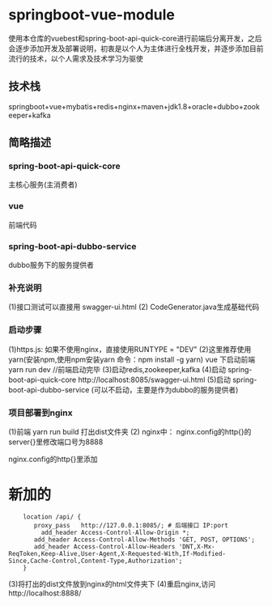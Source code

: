 # springboot-vue-module
使用本仓库的vuebest和spring-boot-api-quick-core进行前端后分离开发，之后会逐步添加开发及部署说明，初衷是以个人为主体进行全栈开发，并逐步添加目前流行的技术，以个人需求及技术学习为驱使


## 技术栈
 springboot+vue+mybatis+redis+nginx+maven+jdk1.8+oracle+dubbo+zookeeper+kafka


## 简略描述
 ### spring-boot-api-quick-core
 主核心服务(主消费者)

 ### vue
 前端代码


### spring-boot-api-dubbo-service
dubbo服务下的服务提供者



### 补充说明
(1)接口测试可以直接用 swagger-ui.html
(2) CodeGenerator.java生成基础代码



### 启动步骤
(1)https.js: 如果不使用nginx，直接使用RUNTYPE = "DEV"
(2)这里推荐使用yarn(安装npm,使用npm安装yarn 命令：npm install -g yarn)  vue 下启动前端   yarn run dev     //前端启动完毕
(3)启动redis,zookeeper,kafka 
(4)启动 spring-boot-api-quick-core   http://localhost:8085/swagger-ui.html
(5)启动 spring-boot-api-dubbo-service   (可以不启动，主要是作为dubbo的服务提供者)


### 项目部署到nginx
(1)前端 yarn run build 打出dist文件夹
(2)
nginx中：
nginx.config的http{}的 server{}里修改端口号为8888

nginx.config的http{}里添加
# 新加的
        location /api/ {
           proxy_pass   http://127.0.0.1:8085/; # 后端接口 IP:port
	         add_header Access-Control-Allow-Origin *;
           add_header Access-Control-Allow-Methods 'GET, POST, OPTIONS';
           add_header Access-Control-Allow-Headers 'DNT,X-Mx-ReqToken,Keep-Alive,User-Agent,X-Requested-With,If-Modified-Since,Cache-Control,Content-Type,Authorization';
        }
(3)将打出的dist文件放到nginx的html文件夹下
(4)重启nginx,访问 http://localhost:8888/

